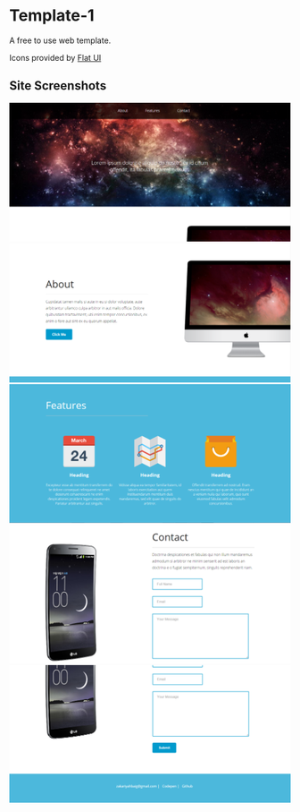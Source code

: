 Template-1
==========

A free to use web template.

Icons provided by
[Flat UI](http://designmodo.github.io/Flat-UI/)

## Site Screenshots

![Screenshot1](https://raw.githubusercontent.com/DaBhai13/Template-1/master/img/Screenshot1.png)
![Screenshot2](https://raw.githubusercontent.com/DaBhai13/Template-1/master/img/Screenshot2.png)
![Screenshot3](https://raw.githubusercontent.com/DaBhai13/Template-1/master/img/Screenshot3.png)
![Screenshot4](https://raw.githubusercontent.com/DaBhai13/Template-1/master/img/Screenshot4.png)
![Screenshot5](https://raw.githubusercontent.com/DaBhai13/Template-1/master/img/Screenshot6.png)